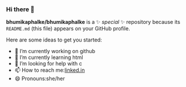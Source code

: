 ### Hi there 👋


**bhumikaphalke/bhumikaphalke** is a ✨ _special_ ✨ repository because its `README.md` (this file) appears on your GitHub profile.

Here are some ideas to get you started:

- 🔭 I’m currently working on github
- 🌱 I’m currently learning html
- 🤔 I’m looking for help with c
- 📫 How to reach me:[linked.in](https://www.linkedin.com/in/bhumika-phalke-1309871a7)
- 😄 Pronouns:she/her

